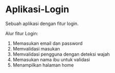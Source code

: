 # Aplikasi-Login
Sebuah aplikasi dengan fitur login.

Alur fitur Login:
1. Memasukan email dan password
2. Memvalidasi masukan
3. Memvalidasi pengguna dengan deteksi wajah
4. Memasukan nama ibu untuk validasi
5. Menampilkan halaman home
